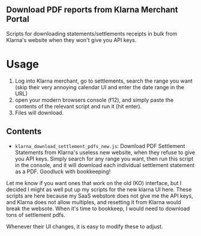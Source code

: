 ## Download PDF reports from Klarna Merchant Portal
Scripts for downloading statements/settlements receipts in bulk from Klarna's website when they won't give you API keys.

# Usage
  1) Log into Klarna merchant, go to settlements, search the range you want (skip their very annoying calendar UI and enter the date range in the URL)
  2) open your modern browsers console (f12), and simply paste the contents of the relevant script and run it (hit enter).
  3) Files will download.

## Contents
- `klarna_download_settlement_pdfs_new.js`: Download PDF Settlement Statements from Klarna's useless new website, when they refuse to give you API keys.
   Simply search for any range you want, then run this script in the console, and it will download each individual settlement statement as a PDF. 
   Goodluck with bookkeeping!

Let me know if you want ones that work on the old (KO) interface, but I decided I might as well put up my scripts for the new klarna UI here.
These scripts are here because my SaaS webstore does not give me the API keys, and Klarna does not allow multiples, and resetting it from Klarna would break the websote.
When it's time to bookkeep, I would need to download tons of settlement pdfs.

Whenever their UI changes, it is easy to modify these to adjust.
